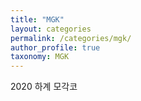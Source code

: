 ```yaml
---
title: "MGK"
layout: categories
permalink: /categories/mgk/
author_profile: true
taxonomy: MGK
---
```

2020 하계 모각코
